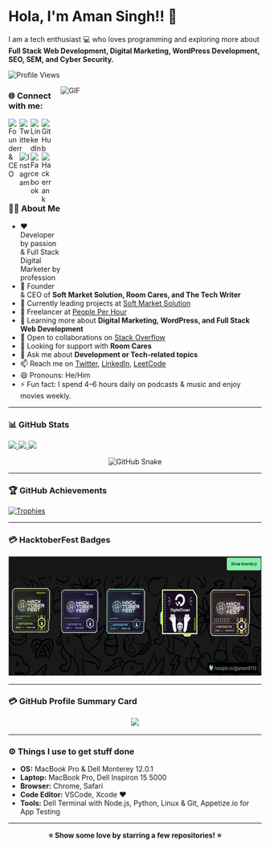 # Hola, I'm Aman Singh!! 👋

I am a tech enthusiast 💻 who loves programming and exploring more about **Full Stack Web Development, Digital Marketing, WordPress Development, SEO, SEM, and Cyber Security.**

<p align="left">
  <img src="https://komarev.com/ghpvc/?username=aman9113" alt="Profile Views"/> 
</p>

<img align="right" alt="GIF" src="https://user-images.githubusercontent.com/74038190/229223263-cf2e4b07-2615-4f87-9c38-e37600f8381a.gif" width="400" height="400" />

### 🌐 Connect with me:
<a href="https://softmarketsolution.com/"><img align="left" alt="Founder & CEO" width="22px" src="https://cdn.jsdelivr.net/npm/simple-icons@v3/icons/hackerrank.svg" /></a>
<a href="https://twitter.com/Aaman0008"><img align="left" alt="Twitter" width="22px" src="https://cdn.jsdelivr.net/npm/simple-icons@v3/icons/twitter.svg" /></a>
<a href="https://www.linkedin.com/in/aman-singh-484549202/"><img align="left" alt="LinkedIn" width="22px" src="https://cdn.jsdelivr.net/npm/simple-icons@v3/icons/linkedin.svg" /></a>
<a href="https://github.com/aman9113"><img align="left" alt="GitHub" width="22px" src="https://cdn.jsdelivr.net/npm/simple-icons@v3/icons/github.svg" /></a>
<a href="https://www.instagram.com/__amansingh__0008/"><img align="left" alt="Instagram" width="22px" src="https://cdn.jsdelivr.net/npm/simple-icons@v3/icons/instagram.svg" /></a>
<a href="https://www.facebook.com/amansingh.socialist/"><img align="left" alt="Facebook" width="22px" src="https://cdn.jsdelivr.net/npm/simple-icons@v3/icons/facebook.svg" /></a>
<a href="https://www.hackerrank.com/amansinghajay222"><img align="left" alt="Hackerrank" width="22px" src="https://cdn.jsdelivr.net/npm/simple-icons@v3/icons/hackerrank.svg" /></a>

<br/>
<br/>

### 👨‍💻 About Me
- ❤️ Developer by passion & Full Stack Digital Marketer by profession  
- 🚀 Founder & CEO of **Soft Market Solution, Room Cares, and The Tech Writer**  
- 🔭 Currently leading projects at [Soft Market Solution](https://softmarketsolution.com/)  
- 💼 Freelancer at [People Per Hour](https://www.peopleperhour.com/freelancer/technology-programming/aman-singh-full-stack-developer-zajnyvna)  
- 🌱 Learning more about **Digital Marketing, WordPress, and Full Stack Web Development**  
- 👯 Open to collaborations on [Stack Overflow](https://stackoverflow.com/users/18575240/aman-singh)  
- 🤔 Looking for support with **Room Cares**  
- 💬 Ask me about **Development or Tech-related topics**  
- 📫 Reach me on [Twitter](https://twitter.com/Aaman0008), [LinkedIn](https://www.linkedin.com/in/aman-singh-484549202/), [LeetCode](https://leetcode.com/aman9113/)  
- 😄 Pronouns: He/Him  
- ⚡ Fun fact: I spend 4–6 hours daily on podcasts & music and enjoy movies weekly.  

---

### 📊 GitHub Stats
<a href="https://github.com/aman9113">
  <img height="150em" src="https://github-readme-stats.vercel.app/api?username=aman9113&show_icons=true&theme=algolia&include_all_commits=true&count_private=true"/>
  <img height="150em" src="https://github-readme-stats-eight-theta.vercel.app/api/top-langs/?username=aman9113&layout=compact&langs_count=6&theme=algolia"/>
  <img height="150em" src="https://github-readme-streak-stats.herokuapp.com/?user=aman9113&show_icons=true&locale=en&theme=algolia"/>
</a>

<p align="center">
 <img width="1000" src="assets/github-snake.svg" alt="GitHub Snake"/>
</p>

---

### 🏆 GitHub Achievements
<p align="left"> 
  <a href="https://github.com/ryo-ma/github-profile-trophy">
    <img src="https://github-profile-trophy.vercel.app/?username=aman9113&theme=algolia" alt="Trophies"/>
  </a> 
</p>

---

### 💳 HacktoberFest Badges
<p align="center">
  <img height="237em" src="https://github.com/aman9113/HacktoberFest_Badge/blob/master/hacktoberbadge2k22.PNG" alt="Hacktoberfest Badge"/>
</p>

---

### 💳 GitHub Profile Summary Card
<p align="center">
  <img height="237em" src="https://github-profile-summary-cards.vercel.app/api/cards/profile-details?username=aman9113&theme=vue"/>
</p>

---

### ⚙️ Things I use to get stuff done
- **OS:** MacBook Pro & Dell Monterey 12.0.1  
- **Laptop:** MacBook Pro, Dell Inspiron 15 5000  
- **Browser:** Chrome, Safari  
- **Code Editor:** VSCode, Xcode ❤  
- **Tools:** Dell Terminal with Node.js, Python, Linux & Git, Appetize.io for App Testing  

---

<div align="center">
  <strong>⭐ Show some love by starring a few repositories! ⭐</strong>
</div>
